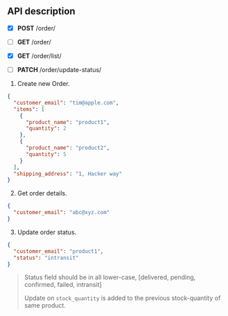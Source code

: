 ## API description
- [x] **POST** /order/
- [ ] **GET** /order/
- [x] **GET** /order/list/
- [ ] **PATCH** /order/update-status/


1. Create new Order.
```json
{
  "customer_email": "tim@apple.com",
  "items": [
    {
      "product_name": "product1",
      "quantity": 2
    },
    {
      "product_name": "product2",
      "quantity": 5
    }
  ],
  "shipping_address": "1, Hacker way"
}
```

2. Get order details.
```json
{
  "customer_email": "abc@xyz.com"
}
```

3. Update order status.
```json
{
  "customer_email": "product1",
  "status": "intransit"
}
```
> Status field should be in all lower-case, [delivered, pending, confirmed, failed, intransit]
>
> Update on `stock_quantity` is added to the previous stock-quantity of same product.